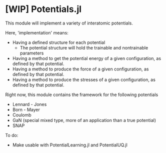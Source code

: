 # [WIP] Potentials.jl
This module will implement a variety of interatomic potentials. 

Here, 'implementation' means:
- Having a defined structure for each potential
    - The potential structure will hold the trainable and nontrainable parameters 
- Having a method to get the potential energy of a given configuration, as defined by that potential.
- Having a method to produce the force of a given configuration, as defined by that potential.
- Having a method to produce the stresses of a given configuration, as defined by that potential.

Right now, this module contains the framework for the following potentials
- Lennard - Jones
- Born - Mayer 
- Coulomb
- GaN (special mixed type, more of an application than a true potential)
- SNAP 

To do:
- Make usable with PotentialLearning.jl and PotentialUQ.jl
